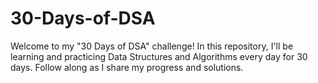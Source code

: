 # 30-Days-of-DSA
Welcome to my "30 Days of DSA" challenge! In this repository, I'll be learning and practicing Data Structures and Algorithms every day for 30 days. Follow along as I share my progress and solutions.
